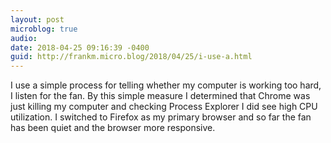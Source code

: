 ```yaml
---
layout: post
microblog: true
audio: 
date: 2018-04-25 09:16:39 -0400
guid: http://frankm.micro.blog/2018/04/25/i-use-a.html
---
```

I use a simple process for telling whether my computer is working too hard, I listen for the fan. By this simple measure I determined that Chrome was just killing my computer and checking Process Explorer I did see high CPU utilization. I switched to Firefox as my primary browser and so far the fan has been quiet and the browser more responsive. 
